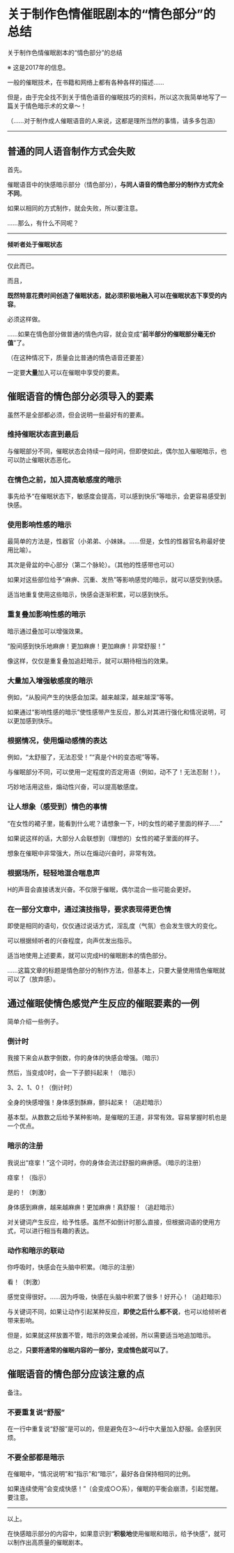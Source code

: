 # 关于制作色情催眠剧本的“情色部分”的总结 [​](#关于制作色情催眠剧本的-情色部分-的总结)

关于制作色情催眠剧本的“情色部分”的总结

※ 这是2017年的信息。

一般的催眠技术，在书籍和网络上都有各种各样的描述……

但是，由于完全找不到关于情色语音的催眠技巧的资料，所以这次我简单地写了一篇关于情色暗示术的文章～！

（……对于制作成人催眠语音的人来说，这都是理所当然的事情，请多多包涵）

* * *

## 普通的同人语音制作方式会失败 [​](#普通的同人语音制作方式会失败)

首先。

催眠语音中的快感暗示部分（情色部分），**与同人语音的情色部分的制作方式完全不同**。

如果以相同的方式制作，就会失败，所以要注意。

……那么，有什么不同呢？

* * *

**倾听者处于催眠状态**

* * *

仅此而已。

而且，

**既然特意花费时间创造了催眠状态，就必须积极地融入可以在催眠状态下享受的内容**。

必须这样做。

……如果在情色部分做普通的情色内容，就会变成“**前半部分的催眠部分毫无价值**”了。

（在这种情况下，质量会比普通的情色语音还要差）

一定要**大量**加入可以在催眠中享受的要素。

## 催眠语音的情色部分必须导入的要素 [​](#催眠语音的情色部分必须导入的要素)

虽然不是全部都必须，但会说明一些最好有的要素。

### 维持催眠状态直到最后 [​](#维持催眠状态直到最后)

与催眠部分不同，催眠状态会持续一段时间，但即使如此，偶尔加入催眠暗示，也可以防止催眠状态恶化。

### 在情色之前，加入提高敏感度的暗示 [​](#在情色之前-加入提高敏感度的暗示)

事先给予“在催眠状态下，敏感度会提高，可以感到快乐”等暗示，会更容易感受到快感。

### 使用影响性感的暗示 [​](#使用影响性感的暗示)

最简单的方法是，性器官（小弟弟、小妹妹。……但是，女性的性器官名称最好使用比喻）。

其次是骨盆的中心部分（第二个脉轮）。（其他的性感带也可以）

如果对这些部位给予“麻痹、沉重、发热”等影响感觉的暗示，就可以感受到快感。

适当地重复使用这些暗示，快感会逐渐积累，可以感到快乐。

### 重复叠加影响性感的暗示 [​](#重复叠加影响性感的暗示)

暗示通过叠加可以增强效果。

“股间感到快乐地麻痹！更加麻痹！更加麻痹！非常舒服！”

像这样，仅仅是重复叠加追赶暗示，就可以期待相当的效果。

### 大量加入增强敏感度的暗示 [​](#大量加入增强敏感度的暗示)

例如，“从股间产生的快感会加深。越来越深，越来越深”等等。

如果通过“影响性感的暗示”使性感带产生反应，那么对其进行强化和情况说明，可以更加感到快乐。

### 根据情况，使用煽动感情的表达 [​](#根据情况-使用煽动感情的表达)

例如，“太舒服了，无法忍受！”“真是个H的变态呢”等等。

与催眠部分不同，可以使用一定程度的否定用语（例如，动不了！无法忍耐！），

巧妙地活用这些，煽动性兴奋，可以提高敏感度。

### 让人想象（感受到）情色的事情 [​](#让人想象-感受到-情色的事情)

“在女性的裙子里，能看到什么呢？请想象一下，H的女性的裙子里面的样子……”

如果说这样的话，大部分人会联想到（理想的）女性的裙子里面的样子。

想象在催眠中非常强大，所以在煽动兴奋时，非常有效。

### 根据场所，轻轻地混合喘息声 [​](#根据场所-轻轻地混合喘息声)

H的声音会直接诱发兴奋。不仅限于催眠，偶尔混合一些可能会更好。

### 在一部分文章中，通过演技指导，要求表现得更色情 [​](#在一部分文章中-通过演技指导-要求表现得更色情)

即使是相同的语句，仅仅通过说话方式，淫乱度（气氛）也会发生很大的变化。

可以根据倾听者的兴奋程度，向声优发出指示。

适当地使用上述要素，就可以完成H的催眠剧本的情色部分。

……这篇文章的标题是情色部分的制作方法，但基本上，只要大量使用情色催眠就可以了（放弃感）。

## 通过催眠使情色感觉产生反应的催眠要素的一例 [​](#通过催眠使情色感觉产生反应的催眠要素的一例)

简单介绍一些例子。

### 倒计时 [​](#倒计时)

我接下来会从数字倒数，你的身体的快感会增强。（暗示）

然后，当变成0时，会一下子颤抖起来！（暗示）

3、2、1、0！（倒计时）

全身的快感增强！身体感到酥麻，颤抖起来！（追赶暗示）

基本型。从数数之后给予某种影响，是催眠的王道，非常有效。容易掌握时机也是一个优点。

### 暗示的注册 [​](#暗示的注册)

我说出“痉挛！”这个词时，你的身体会流过舒服的麻痹感。（暗示的注册）

痉挛！（指示）

是的！（刺激）

身体感到麻痹，越来越麻痹！更加麻痹！真舒服！（追赶暗示）

对关键词产生反应，给予性感。虽然不如倒计时那么直接，但根据词语的使用方式，可以进行相当有趣的表达。

### 动作和暗示的联动 [​](#动作和暗示的联动)

你呼吸时，快感会在头脑中积累。（暗示的注册）

看！（刺激）

感觉变得很好。……因为呼吸，快感在头脑中积累了很多！好开心！（追赶暗示）

与关键词不同，如果让动作引起某种反应，**即使之后什么都不说**，也可以给倾听者带来影响。

但是，如果就这样放置不管，暗示的效果会减弱，所以需要适当地追加暗示。

总之，**只要将通常的催眠内容的一部分，变成情色就可以了**。

## 催眠语音的情色部分应该注意的点 [​](#催眠语音的情色部分应该注意的点)

备注。

### 不要重复说“舒服” [​](#不要重复说-舒服)

在一行中重复说“舒服”是可以的，但是避免在3～4行中大量加入舒服。会感到厌烦。

### 不要全部都是暗示 [​](#不要全部都是暗示)

在催眠中，“情况说明”和“指示”和“暗示”，最好各自保持相同的比例。

如果连续使用“会变成快感！”（会变成○○系），催眠的平衡会崩溃，引起觉醒。要注意。

* * *

以上。

在快感暗示部分的内容中，如果意识到“**积极地**使用催眠和暗示，给予快感”，就可以制作出高质量的催眠剧本。